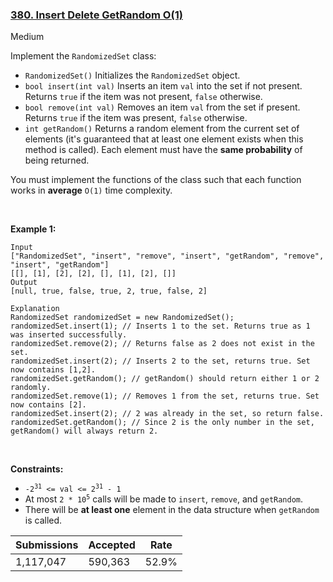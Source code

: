 ### [380. Insert Delete GetRandom O(1)](https://leetcode.com/problems/insert-delete-getrandom-o1/)

Medium

Implement the `` RandomizedSet `` class:

*   `` RandomizedSet() `` Initializes the `` RandomizedSet `` object.
*   `` bool insert(int val) `` Inserts an item `` val `` into the set if not present. Returns `` true `` if the item was not present, `` false `` otherwise.
*   `` bool remove(int val) `` Removes an item `` val `` from the set if present. Returns `` true `` if the item was present, `` false `` otherwise.
*   `` int getRandom() `` Returns a random element from the current set of elements (it's guaranteed that at least one element exists when this method is called). Each element must have the __same probability__ of being returned.

You must implement the functions of the class such that each function works in __average__ `` O(1) `` time complexity.

 

<strong class="example">Example 1:</strong>

```
Input
["RandomizedSet", "insert", "remove", "insert", "getRandom", "remove", "insert", "getRandom"]
[[], [1], [2], [2], [], [1], [2], []]
Output
[null, true, false, true, 2, true, false, 2]

Explanation
RandomizedSet randomizedSet = new RandomizedSet();
randomizedSet.insert(1); // Inserts 1 to the set. Returns true as 1 was inserted successfully.
randomizedSet.remove(2); // Returns false as 2 does not exist in the set.
randomizedSet.insert(2); // Inserts 2 to the set, returns true. Set now contains [1,2].
randomizedSet.getRandom(); // getRandom() should return either 1 or 2 randomly.
randomizedSet.remove(1); // Removes 1 from the set, returns true. Set now contains [2].
randomizedSet.insert(2); // 2 was already in the set, so return false.
randomizedSet.getRandom(); // Since 2 is the only number in the set, getRandom() will always return 2.
```

 

__Constraints:__

*   <code>-2<sup>31</sup> <= val <= 2<sup>31</sup> - 1</code>
*   At most `` 2 *  ``<code>10<sup>5</sup></code> calls will be made to `` insert ``, `` remove ``, and `` getRandom ``.
*   There will be __at least one__ element in the data structure when `` getRandom `` is called.

| Submissions    | Accepted     | Rate   |
| -------------- | ------------ | ------ |
| 1,117,047 | 590,363 | 52.9% |